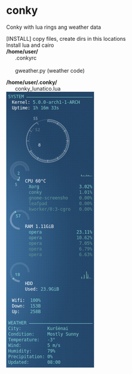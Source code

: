 # conky
Conky with lua rings ang weather data

[INSTALL] copy files, create dirs in this locations<br>
Install lua and cairo<br>
<b>/home/user/</b>
	<br> &nbsp;&nbsp;&nbsp;&nbsp;&nbsp; .conkyrc	
	<br> &nbsp;&nbsp;&nbsp;&nbsp;&nbsp; gweather.py	(weather code)

<b>/home/user/.conky/</b>
	<br> &nbsp;&nbsp;&nbsp;&nbsp;&nbsp; conky_lunatico.lua
<br>
<img src="https://github.com/abrius/conky/blob/master/conkygweather.png?raw=true">
